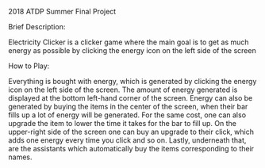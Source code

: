 2018 ATDP Summer Final Project


Brief Description:

Electricity Clicker is a clicker game where the main goal is to get as much energy as possible by clicking the energy icon on the left side of the screen

How to Play:

Everything is bought with energy, which is generated by clicking the energy icon on the left side of the screen. The amount of energy generated is displayed at the bottom left-hand corner of the screen. Energy can also be generated by buying the items in the center of the screen, when their bar fills up a lot of energy will be generated. For the same cost, one can also upgrade the item to lower the time it takes for the bar to fill up. On the upper-right side of the screen one can buy an upgrade to their click, which adds one energy every time you click and so on. Lastly, underneath that, are the assistants which automatically buy the items corresponding to their names.
